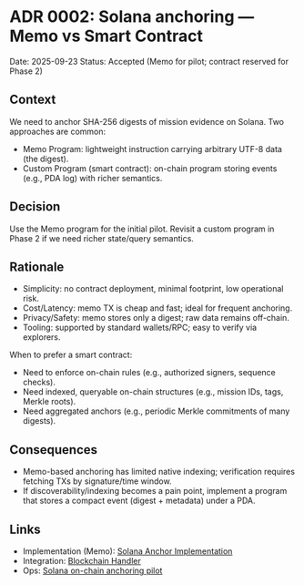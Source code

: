 # ADR 0002: Solana anchoring — Memo vs Smart Contract

Date: 2025-09-23 Status: Accepted (Memo for pilot; contract reserved for
Phase 2)

## Context

We need to anchor SHA-256 digests of mission evidence on Solana. Two approaches
are common:

- Memo Program: lightweight instruction carrying arbitrary UTF-8 data (the
  digest).
- Custom Program (smart contract): on-chain program storing events (e.g., PDA
  log) with richer semantics.

## Decision

Use the Memo program for the initial pilot. Revisit a custom program in Phase 2
if we need richer state/query semantics.

## Rationale

- Simplicity: no contract deployment, minimal footprint, low operational risk.
- Cost/Latency: memo TX is cheap and fast; ideal for frequent anchoring.
- Privacy/Safety: memo stores only a digest; raw data remains off-chain.
- Tooling: supported by standard wallets/RPC; easy to verify via explorers.

When to prefer a smart contract:

- Need to enforce on-chain rules (e.g., authorized signers, sequence checks).
- Need indexed, queryable on-chain structures (e.g., mission IDs, tags, Merkle
  roots).
- Need aggregated anchors (e.g., periodic Merkle commitments of many digests).

## Consequences

- Memo-based anchoring has limited native indexing; verification requires
  fetching TXs by signature/time window.
- If discoverability/indexing becomes a pain point, implement a program that
  stores a compact event (digest + metadata) under a PDA.

## Links

- Implementation (Memo):
  [Solana Anchor Implementation](../blockchain/03-implementation/phase-1-authentication/implementation-code.md)
- Integration:
  [Blockchain Handler](../blockchain/03-implementation/phase-4-system-integration/api-specifications.md)
- Ops:
  [Solana on-chain anchoring pilot](../blockchain_integration.md)
